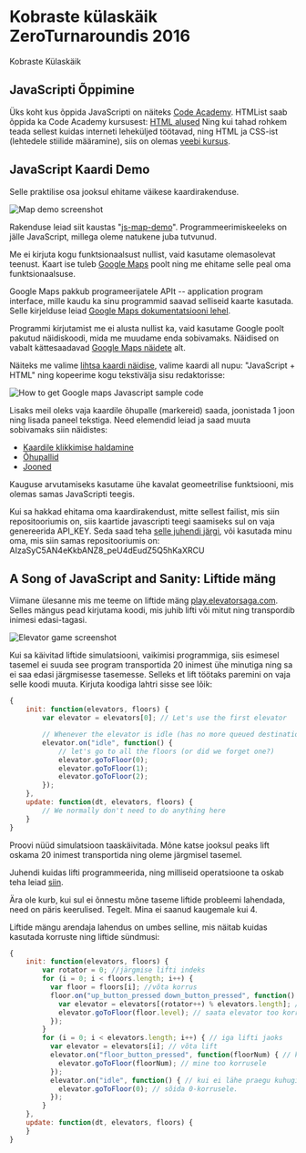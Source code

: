 # Kobraste külaskäik ZeroTurnaroundis 2016
Kobraste Külaskäik

## JavaScripti Õppimine

Üks koht kus õppida JavaScripti on näiteks [Code Academy](https://www.codecademy.com/learn/javascript).
HTMList saab õppida ka Code Academy kursusest: [HTML alused](https://www.codecademy.com/courses/html-one-o-one)
Ning kui tahad rohkem teada sellest kuidas interneti leheküljed töötavad, ning HTML ja CSS-ist (lehtedele stiilide määramine), siis on olemas [veebi kursus](https://www.codecademy.com/learn/web). 

## JavaScript Kaardi Demo

Selle praktilise osa jooksul ehitame väikese kaardirakenduse.

![Map demo screenshot](https://cloud.githubusercontent.com/assets/426039/13016688/ef6a8350-d1c8-11e5-8db2-79c3d606192d.png)

Rakenduse leiad siit kaustas "[js-map-demo](https://github.com/toomasr/koprad-2016-zt/tree/master/js-map-demo)". Programmeerimiskeeleks on jälle JavaScript, millega oleme natukene juba tutvunud.

Me ei kirjuta kogu funktsionaalsust nullist, vaid kasutame olemasolevat teenust. Kaart ise tuleb [Google Maps](https://maps.google.com) poolt ning me ehitame selle peal oma funktsionaalsuse.

Google Maps pakkub programeerijatele APIt -- application program interface, mille kaudu ka sinu programmid saavad selliseid kaarte kasutada. Selle kirjelduse leiad [Google Maps dokumentatsiooni lehel](https://developers.google.com/maps/documentation/javascript/).

Programmi kirjutamist me ei alusta nullist ka, vaid kasutame Google poolt pakutud näidiskoodi, mida me muudame enda sobivamaks. Näidised on vabalt kättesaadavad [Google Maps näidete](https://developers.google.com/maps/documentation/javascript/examples/) alt.

Näiteks me valime [lihtsa kaardi näidise](https://developers.google.com/maps/documentation/javascript/examples/map-simple), valime kaardi all nupu: "JavaScript + HTML" ning kopeerime kogu tekstivälja sisu redaktorisse:

![How to get Google maps Javascript sample code](https://cloud.githubusercontent.com/assets/426039/13016687/ef5df946-d1c8-11e5-8879-74fff2ef7feb.png)

Lisaks meil oleks vaja kaardile õhupalle (markereid) saada, joonistada 1 joon ning lisada paneel tekstiga. Need elemendid leiad ja saad muuta sobivamaks siin näidistes:
* [Kaardile klikkimise haldamine](https://developers.google.com/maps/documentation/javascript/examples/event-simple)
* [Õhupallid](https://developers.google.com/maps/documentation/javascript/examples/marker-labels)
* [Jooned](https://developers.google.com/maps/documentation/javascript/examples/polyline-simple)

Kauguse arvutamiseks kasutame ühe kavalat geomeetrilise funktsiooni, mis olemas samas JavaScripti teegis.

Kui sa hakkad ehitama oma kaardirakendust, mitte sellest failist, mis siin repositooriumis on, siis kaartide javascripti teegi saamiseks sul on vaja genereerida API_KEY. Seda saad teha [selle juhendi järgi](https://developers.google.com/maps/documentation/javascript/get-api-key), või kasutada minu oma, mis siin samas repositooriumis on: AIzaSyC5AN4eKkbANZ8_peU4dEudZ5Q5hKaXRCU

## A Song of JavaScript and Sanity: Liftide mäng

Viimane ülesanne mis me teeme on liftide mäng [play.elevatorsaga.com](http://play.elevatorsaga.com/). Selles mängus pead kirjutama koodi, mis juhib lifti või mitut ning transpordib inimesi edasi-tagasi.

![Elevator game screenshot](https://cloud.githubusercontent.com/assets/426039/13016686/ef43cce2-d1c8-11e5-80aa-e47ebb1bc7f5.png)

Kui sa käivitad liftide simulatsiooni, vaikimisi programmiga, siis esimesel tasemel ei suuda see program transportida 20 inimest ühe minutiga ning sa ei saa edasi järgmisesse tasemesse. Selleks et lift töötaks paremini on vaja selle koodi muuta. Kirjuta koodiga lahtri sisse see lõik:

```javascript
{
    init: function(elevators, floors) {
        var elevator = elevators[0]; // Let's use the first elevator

        // Whenever the elevator is idle (has no more queued destinations) ...
        elevator.on("idle", function() {
            // let's go to all the floors (or did we forget one?)
            elevator.goToFloor(0);
            elevator.goToFloor(1);
            elevator.goToFloor(2);
        });
    },
    update: function(dt, elevators, floors) {
        // We normally don't need to do anything here
    }
}
```

Proovi nüüd simulatsioon taaskäivitada. Mõne katse jooksul peaks lift oskama 20 inimest transportida ning oleme järgmisel tasemel.

Juhendi kuidas lifti programmeerida, ning milliseid operatsioone ta oskab teha leiad [siin](http://play.elevatorsaga.com/documentation.html). 

Ära ole kurb, kui sul ei õnnestu mõne taseme liftide probleemi lahendada, need on päris keerulised. Tegelt. Mina ei saanud kaugemale kui 4.

Liftide mängu arendaja lahendus on umbes selline, mis näitab kuidas kasutada korruste ning liftide sündmusi:

```javascript
{
    init: function(elevators, floors) {
        var rotator = 0; //järgmise lifti indeks
        for (i = 0; i < floors.length; i++) {
          var floor = floors[i]; //võta korrus
          floor.on("up_button_pressed down_button_pressed", function() { // kui korruse on nupp vajutatud
            var elevator = elevators[(rotator++) % elevators.length]; // võta järgmine elevator
            elevator.goToFloor(floor.level); // saata elevator too korrusele
          }); 
        }
        for (i = 0; i < elevators.length; i++) { // iga lifti jaoks
          var elevator = elevators[i]; // võta lift
          elevator.on("floor_button_pressed", function(floorNum) { // kui liftis on nupp vajutatud
            elevator.goToFloor(floorNum); // mine too korrusele
          });
          elevator.on("idle", function() { // kui ei lähe praegu kuhugi
            elevator.goToFloor(0); // sõida 0-korrusele.
          });
        }
    },
    update: function(dt, elevators, floors) {
    }
}
```
